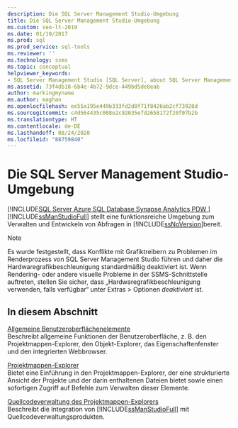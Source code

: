 ```yaml
---
description: Die SQL Server Management Studio-Umgebung
title: Die SQL Server Management Studio-Umgebung
ms.custom: seo-lt-2019
ms.date: 01/19/2017
ms.prod: sql
ms.prod_service: sql-tools
ms.reviewer: ''
ms.technology: ssms
ms.topic: conceptual
helpviewer_keywords:
- SQL Server Management Studio [SQL Server], about SQL Server Management Studio
ms.assetid: 73f4db18-6b4e-4b72-9dce-449bd5de8eab
author: markingmyname
ms.author: maghan
ms.openlocfilehash: ee55a195e449b333fd2d0f71f8426ab2cf73928d
ms.sourcegitcommit: c4d564435c008e2c92035efd2658172f20f07b2b
ms.translationtype: HT
ms.contentlocale: de-DE
ms.lasthandoff: 08/24/2020
ms.locfileid: "88759840"
---
```

# <a name="the-sql-server-management-studio-environment"></a>Die SQL Server Management Studio-Umgebung
[!INCLUDE[SQL Server Azure SQL Database Synapse Analytics PDW ](../includes/applies-to-version/sql-asdb-asdbmi-asa-pdw.md)]
[!INCLUDE[ssManStudioFull](../includes/ssmanstudiofull-md.md)] stellt eine funktionsreiche Umgebung zum Verwalten und Entwickeln von Abfragen in [!INCLUDE[ssNoVersion](../includes/ssnoversion-md.md)]bereit.  

> [!NOTE]
> Es wurde festgestellt, dass Konflikte mit Grafiktreibern zu Problemen im Renderprozess von SQL Server Management Studio führen und daher die Hardwaregrafikbeschleunigung standardmäßig deaktiviert ist.  Wenn Rendering- oder andere visuelle Probleme in der SSMS-Schnittstelle auftreten, stellen Sie sicher, dass „Hardwaregrafikbeschleunigung verwenden, falls verfügbar“ unter Extras > Optionen *deaktiviert* ist.
  
## <a name="in-this-section"></a>In diesem Abschnitt  
[Allgemeine Benutzeroberflächenelemente](../ssms/general-user-interface-elements.md)  
Beschreibt allgemeine Funktionen der Benutzeroberfläche, z. B. den Projektmappen-Explorer, den Objekt-Explorer, das Eigenschaftenfenster und den integrierten Webbrowser.  
  
[Projektmappen-Explorer](../ssms/solution/solution-explorer.md)  
Bietet eine Einführung in den Projektmappen-Explorer, der eine strukturierte Ansicht der Projekte und der darin enthaltenen Dateien bietet sowie einen sofortigen Zugriff auf Befehle zum Verwalten dieser Elemente.  
  
[Quellcodeverwaltung des Projektmappen-Explorers](https://docs.microsoft.com/sql/ssms/solution/solution-explorer)  
Beschreibt die Integration von [!INCLUDE[ssManStudioFull](../includes/ssmanstudiofull-md.md)] mit Quellcodeverwaltungsprodukten.  
  
